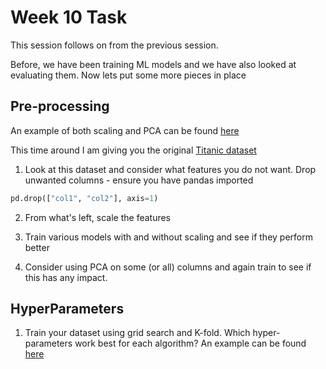 # Week 10 Task

This session follows on from the previous session.

Before, we have been training ML models and we have also looked at evaluating them. Now lets put some more pieces in 
place

## Pre-processing

An example of both scaling and PCA can be found [here](https://github.com/darrened/526/tree/main/Week10/pca_demo.py)

This time around I am giving you the 
original [Titanic dataset](https://github.com/darrened/526/tree/main/Week10/titanic.csv)

1. Look at this dataset and consider what features you do not want. Drop unwanted columns - ensure you have pandas 
imported
```python
pd.drop(["col1", "col2"], axis=1)
```

   
2. From what's left, scale the features

3. Train various models with and without scaling and see if they perform better
4. Consider using PCA on some (or all) columns and again train to see if this has any impact.

## HyperParameters

1. Train your dataset using grid search and K-fold. Which hyper-parameters work best for each algorithm?
An example can be found [here](https://github.com/darrened/526/tree/main/Week10/k_fold_grid.py)
